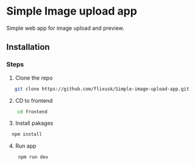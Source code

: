 # Simple Image upload app
Simple web app for image upload and preview.

## Installation

### Steps

1. Clone the repo
 ```bash
    git clone https://github.com/flixusk/Simple-image-upload-app.git
```
2. CD to frontend
```bash
    cd frontend
```
3. Install pakages
  ```bash
    npm install
  ```
4. Run app
   ```bash
    npm run dev
    ```
